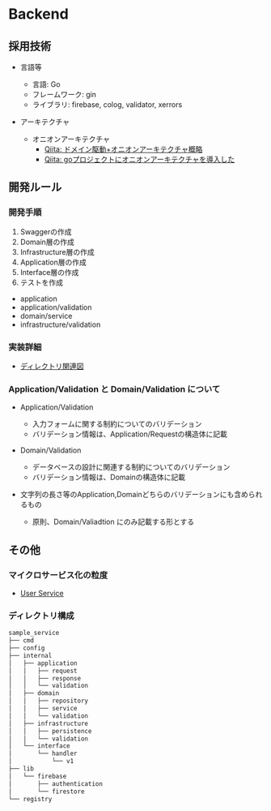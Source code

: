 # Backend

## 採用技術

* 言語等
  * 言語: Go
  * フレームワーク: gin
  * ライブラリ: firebase, colog, validator, xerrors

* アーキテクチャ
  * オニオンアーキテクチャ
    * [Qiita: ドメイン駆動+オニオンアーキテクチャ概略](https://qiita.com/little_hand_s/items/2040fba15d90b93fc124)
    * [Qiita: goプロジェクトにオニオンアーキテクチャを導入した](https://qiita.com/nanamen/items/f37d1047368929e377fd)

## 開発ルール

### 開発手順

1. Swaggerの作成
2. Domain層の作成
3. Infrastructure層の作成
4. Application層の作成
4. Interface層の作成
5. テストを作成
  * application
  * application/validation
  * domain/service
  * infrastructure/validation

### 実装詳細

* [ディレクトリ関連図](https://github.com/16francs/gran/tree/master/doc/02_backend/01_development_rules/directory.md)

### Application/Validation と Domain/Validation について

* Application/Validation
  * 入力フォームに関する制約についてのバリデーション
  * バリデーション情報は、Application/Requestの構造体に記載

* Domain/Validation
  * データベースの設計に関連する制約についてのバリデーション
  * バリデーション情報は、Domainの構造体に記載

* 文字列の長さ等のApplication,Domainどちらのバリデーションにも含められるもの
  * 原則、Domain/Valiadtion にのみ記載する形とする

## その他

### マイクロサービス化の粒度

* [User Service](https://github.com/16francs/gran/tree/master/doc/02_backend/03_user_api)

### ディレクトリ構成

```sh
sample_service
├── cmd
├── config
├── internal
│   ├── application
│   │   ├── request
│   │   ├── response
│   │   └── validation
│   ├── domain
│   │   ├── repository
│   │   ├── service
│   │   └── validation
│   ├── infrastructure
│   │   ├── persistence
│   │   └── validation
│   └── interface
│       └── handler
│           └── v1
├── lib
│   └── firebase
│       ├── authentication
│       └── firestore
└── registry
```
